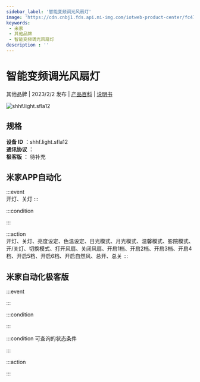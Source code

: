 ```yaml
---
sidebar_label: '智能变频调光风扇灯'
image: 'https://cdn.cnbj1.fds.api.mi-img.com/iotweb-product-center/fc4789ad5c0844615f2dbd3365491c89_1673920819698.png?GalaxyAccessKeyId=AKVGLQWBOVIRQ3XLEW&Expires=9223372036854775807&Signature=0ywMLTfWfos20WAc8yWb3KeSfUo='
keywords: 
 - 米家
 - 其他品牌
 - 智能变频调光风扇灯
description : ''
---
```

# 智能变频调光风扇灯

其他品牌 | 2023/2/2 发布 | [产品百科](https://home.mi.com/webapp/content/baike/product/index.html?model=shhf.light.sfla12/) | [说明书](https://home.mi.com/views/introduction.html?model=shhf.light.sfla12&region=cn)

![shhf.light.sfla12](https://cdn.cnbj1.fds.api.mi-img.com/iotweb-product-center/fc4789ad5c0844615f2dbd3365491c89_1673920819698.png?GalaxyAccessKeyId=AKVGLQWBOVIRQ3XLEW&Expires=9223372036854775807&Signature=0ywMLTfWfos20WAc8yWb3KeSfUo=)

## 规格  
> 
**设备 ID** ：shhf.light.sfla12  
**通讯协议** ：  
**极客版**  ： 待补充 


## 米家APP自动化  

:::event  
开灯、关灯
:::

:::condition  

:::

:::action   
开灯、关灯、亮度设定、色温设定、日光模式、月光模式、温馨模式、影院模式、开/关灯、切换模式、打开风扇、关闭风扇、开启1档、开启2档、开启3档、开启4档、开启5档、开启6档、开启自然风、总开、总关
:::

## 米家自动化极客版  

:::event  

:::

:::condition  

:::

:::condition 可查询的状态条件  

:::

:::action  

:::

        
